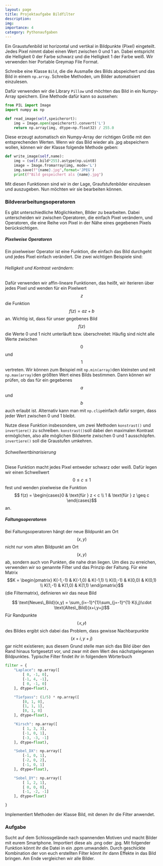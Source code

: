 ```yaml
---
layout: page
title: Projektaufgabe Bildfilter
description: 
img: 
importance: 4
category: Pythonaufgaben
---
```


Ein Graustufenbild ist horizontal und vertikal in Bildpunkte (Pixel) eingeteilt. Jedes Pixel nimmt dabei einen Wert zwischen 0 und 1 an. Dabei entspricht die Helligkeit 0 der Farbe schwarz und die Helligkeit 1 der Farbe weiß. Wir verwenden hier Portable Greymap File Format.

Schreibe eine Klasse `Bild`, die die Ausmaße des Bilds abspeichert und das Bild in einem `np.array`. Schreibe Methoden, um Bilder automatisiert einzulesen.

Dafür verwenden wir die Library `Pillow` und möchten das Bild in ein Numpy-Array speichern. Eine Methode dafür kann so aussehen:

```python
from PIL import Image
import numpy as np

def read_image(self,speicherort):
	img = Image.open(speicherort).convert('L') 
    return np.array(img, dtype=np.float32) / 255.0 
```

Diese erzeugt automatisch ein Numpy-Array der richtigen Größe mit den entsprechenden Werten. Wenn wir das Bild wieder als .jpg abspeichern wollen, können wir der Klasse folgende Methode geben:

```python
def write_image(self,name):
	img = (self.bild*255).astype(np.uint8)
	image = Image.fromarray(img, mode='L')
	img.save(f"{name}.jpg",format='JPEG')
	print(f"Bild gespeichert als {name}.jpg")
```


Mit diesen Funktionen sind wir in der Lage, Graufstufenbilder einzulesen und auszugeben. Nun möchten wir sie bearbeiten können.

### Bildverarbeitungsoperatoren

Es gibt unterschiedliche Möglichkeiten, BIlder zu bearbeiten. Dabei unterscheiden wir zwischen Operatoren, die einfach Pixel verändern, und Operatoren, die eine Reihe von Pixel in der Nähe eines gegebenen Pixels berücksichtigen.

##### Pixelweise Operatoren

Ein pixelweiser Operator ist eine Funktion, die einfach das Bild durchgeht und jedes Pixel einfach verändert. Die zwei wichtigen Beispiele sind:

###### Helligkeit und Kontrast verändern:

Dafür verwenden wir affin-lineare Funktionen, das heißt, wir iterieren über jedes Pixel und wenden für ein Pixelwert $$z$$ die Funktion $$f(z) = az + b $$ an. Wichtig ist, dass für unser gegebenes Bild $$f(z)$$ die Werte 0 und 1 nicht unterläuft bzw. überschreitet: Häufig sind nicht alle Werte zwischen $$0$$ und $$1$$ vertreten. Wir können zum Beispiel mit `np.min(array)`den kleinsten und mit `np.max(array)`den größten Wert eines Bilds bestimmen. Dann können wir prüfen, ob das für ein gegebenes $$a$$ und $$b$$ auch erlaubt ist. Alternativ kann man mit `np.clip`einfach dafür sorgen, dass jeder Wert zwischen 0 und 1 bleibt.

Nutze diese Funktion insbesondere, um zwei Methoden `konstrast()` und `invertiere()` zu schreiben. `konstrast()`soll dabei den maximalen Kontrast ermöglichen, also alle möglichen Bildwerte zwischen 0 und 1 ausschöpfen. `invertiere()` soll die Graustufen umkehren. 

###### Schwellwertbinarisierung

Diese Funktion macht jedes Pixel entweder schwarz oder weiß. Dafür legen wir einen Schwellwert $$0\leq c \leq 1$$ fest und wenden pixelweise die Funktion $$ f(z) = \begin{cases}0 & \text{für } z < c \\ 1 & \text{für } z \geq c \end{cases}$$ an.

##### Faltungsoperatoren

Bei Faltungsoperatoren hängt der neue Bildpunkt am Ort $$(x,y)$$ nicht nur vom alten Bildpunkt am Ort $$(x,y)$$ ab, sondern auch von Punkten, die nahe dran liegen. Um dies zu erreichen, verwenden wir so genannte Filter und das Prinzip der Faltung. Für eine Matrix $$K = \begin{pmatrix} K(-1,-1) & K(-1,0) & K(-1,1) \\ K(0,-1) & K(0,0) & K(0,1) \\ K(1,-1) & K(1,0) & K(1,1) \end{pmatrix}$$ (die Filtermatrix), definieren wir das neue Bild

$$ \text{Neues\_Bild}(x,y) = \sum_{i=-1}^{1}\sum_{j=-1}^{1} K(i,j)\cdot \text{Altes\_Bild}(x+i,y+j)$$
Für Randpunkte $$(𝑥, 𝑦)$$ des Bildes ergibt sich dabei das Problem, dass gewisse Nachbarpunkte $$(x+i,y+j)$$ gar nicht existieren; aus diesem Grund stelle man sich das Bild über den Rand hinaus fortgesetzt vor, und zwar mit dem Wert des nächstgelegenen Bildpunktes.  Typische Filter findet ihr in folgendem Wörterbuch

```python
filter = {
	"Laplace": np.array([
		[ 0, -1, 0],
		[-1, 4, -1],
		[ 0, -1, 0]
	], dtype=float),

	"Tiefpass": (1/5) * np.array([
		[0, 1, 0],
		[1, 1, 1],
		[0, 1, 0]
	], dtype=float),

	"Kirsch": np.array([
		[ 1, 3, 3],
		[-1, 0, 1],
		[-3, -3, -1]
	], dtype=float),

	"Sobel_DX": np.array([
		[-1, 0, 1],
		[-2, 0, 2],
		[-1, 0, 1]
	], dtype=float),

	"Sobel_DY": np.array([
		[ 1, 2, 1],
		[ 0, 0, 0],
		[-1, -2, -1]
	], dtype=float)

}
```

Implementiert Methoden der Klasse Bild, mit denen ihr die Filter anwendet.

### Aufgabe

Sucht auf dem Schlossgelände nach spannenden Motiven und macht Bilder mit eurem Smartphone. Importiert diese als .png oder .jpg. Mit folgender Funktion könnt ihr die Datei in ein .ppm umwandeln. Durch geschickte Kombination der von euch erstellten Filter könnt ihr dann Effekte in das Bild bringen. Am Ende vergleichen wir alle Bilder.




